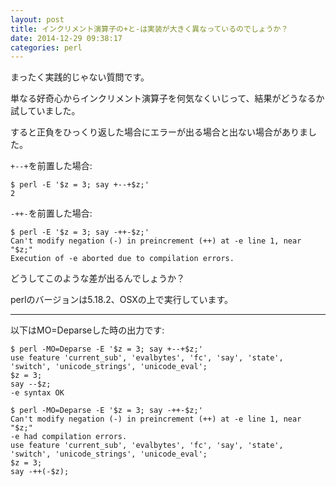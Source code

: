 ```yaml
---
layout: post
title: インクリメント演算子の+と-は実装が大きく異なっているのでしょうか？
date: 2014-12-29 09:38:17
categories: perl
---
```

<!-- {% raw %} -->
<p>まったく実践的じゃない質問です。</p>

<p>単なる好奇心からインクリメント演算子を何気なくいじって、結果がどうなるか試していました。</p>

<p>すると正負をひっくり返した場合にエラーが出る場合と出ない場合がありました。</p>

<p><code>+--+</code>を前置した場合:</p>

<pre><code>$ perl -E '$z = 3; say +--+$z;'
2
</code></pre>

<p><code>-++-</code>を前置した場合:</p>

<pre><code>$ perl -E '$z = 3; say -++-$z;'
Can't modify negation (-) in preincrement (++) at -e line 1, near "$z;"
Execution of -e aborted due to compilation errors.
</code></pre>

<p>どうしてこのような差が出るんでしょうか？</p>

<p>perlのバージョンは5.18.2、OSXの上で実行しています。</p>

<hr>

<p>以下はMO=Deparseした時の出力です:</p>

<pre><code>$ perl -MO=Deparse -E '$z = 3; say +--+$z;'
use feature 'current_sub', 'evalbytes', 'fc', 'say', 'state', 'switch', 'unicode_strings', 'unicode_eval';
$z = 3;
say --$z;
-e syntax OK

$ perl -MO=Deparse -E '$z = 3; say -++-$z;'
Can't modify negation (-) in preincrement (++) at -e line 1, near "$z;"
-e had compilation errors.
use feature 'current_sub', 'evalbytes', 'fc', 'say', 'state', 'switch', 'unicode_strings', 'unicode_eval';
$z = 3;
say -++(-$z);
</code></pre>
<!-- {% endraw %} -->
